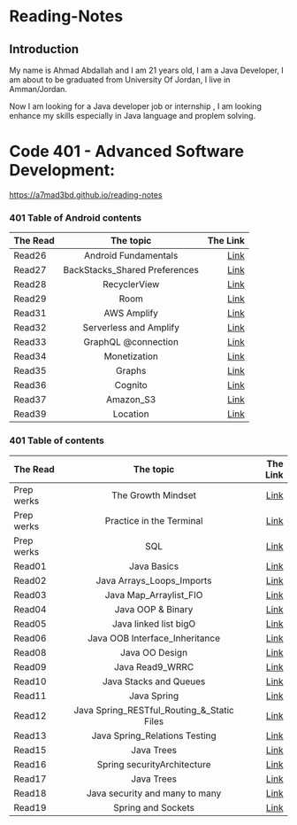 # Reading-Notes

## Introduction
My name is Ahmad Abdallah and I am 21 years old, I am a Java Developer, I  am about to be graduated from University Of Jordan, I live in Amman/Jordan.

Now I am looking for a Java developer job or internship , I am looking enhance my skills especially in Java language and proplem solving.

# Code 401 - Advanced Software Development:

 https://a7mad3bd.github.io/reading-notes

 ### 401 Table of Android contents

| The Read	      | The topic    |              The Link |
| :---        |:-----------:|----------------------:|
| Read26      | Android Fundamentals | [Link](/Read26_Android%20Fundamentals.md) |
| Read27      | BackStacks_Shared Preferences | [Link](/Read27_BackStacks_Shared%20Preferences.md) |
| Read28      | RecyclerView | [Link](/Read28_RecyclerView.md) |
| Read29      | Room | [Link](/Read29_Room.md) || Read30      | Hash Table | [Link](/Read30_HashTable.md) |
| Read31      | AWS Amplify | [Link](/Read31_AWS_Amplify.md)|
| Read32      | Serverless and Amplify | [Link](/Read32Serverless_Amplify.md)|
| Read33      | GraphQL @connection | [Link](/Read33_GraphQL%40connection.md)|
| Read34      | Monetization | [Link](/Read34_Monetization.md)|
| Read35      | Graphs | [Link](/Read35_Graph.md)|
| Read36      | Cognito | [Link](/Read36_Cognito.md)|
| Read37      | Amazon_S3 | [Link](/Read37_Amazon_S3.md)|
| Read39      | Location | [Link](/Read39_.md)|




### 401 Table of contents

| The Read	      | The topic    |              The Link |
| :---        |:-----------:|----------------------:|
| Prep werks      | The Growth Mindset | [Link](./Read26_Android%Fundamentals.md) |
| Prep werks      | Practice in the Terminal | [Link](./Prep_Terminal.md) |
| Prep werks      | SQL | [Link](./SQL_Prep_challenges/) |
| Read01      | Java Basics | [Link](./Read1_Java_Basics.md) |
| Read02      | Java Arrays_Loops_Imports | [Link](./Read2_Arrays_Loops_Imports.md) |
| Read03      | Java Map_Arraylist_FIO | [Link](./Read3_Map_prematives.md) |
| Read04      | Java OOP & Binary | [Link](./Read4_OOP.md) |
| Read05        | Java linked list bigO | [Link](./Read_linked_list_bigO.md) |
| Read06      | Java OOB Interface_Inheritance | [Link](./Read6_Interface_Inheritance.md) |
| Read08      | Java OO Design | [Link](./Read8_OODesign.md) |
| Read09      | Java Read9_WRRC | [Link](./Read9_WRRC.md) |
| Read10      | Java Stacks and Queues | [Link](./Read10_Stacks%20and%20Queues.md) |
| Read11      | Java Spring | [Link](./Read11_Spring.md) |
| Read12      | Java Spring_RESTful_Routing_&_Static Files | [Link](/Read12_Spring_RESTful.md) |
| Read13      | Java Spring_Relations Testing | [Link](/Read13_relations%20and%20testing.md) |
| Read15      | Java Trees | [Link](/Read15_Trees.md) |
| Read16      | Spring securityArchitecture | [Link](/Read16_securityArchitecture.md) |
| Read17      | Java Trees | [Link](/Read17_Spring_OAuth2.md) |
| Read18      | Java security and many to many | [Link](/Read18.md) |
| Read19      | Spring and Sockets | [Link](/Read19_Spring_Sockets.md) |



